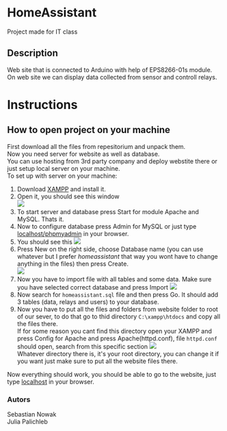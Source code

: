 # HomeAssistant
Project made for IT class
## Description
Web site that is connected to Arduino with help of EPS8266-01s module.</br>
On web site we can display data collected from sensor and controll relays.
# Instructions
## How to open project on your machine
First download all the files from repesitorium and unpack them.</br>
Now you need server for website as well as database.</br>
You can use hosting from 3rd party company and deploy webstite there or just setup local server on your machine.</br>
To set up with server on your machine:
1. Download [XAMPP](https://www.apachefriends.org/pl/download.html) and install it.
2. Open it, you should see this window </br><img src="https://user-images.githubusercontent.com/76070960/104770409-d1a2e780-5770-11eb-8cfb-d4f2ad602884.png">
3. To start server and database press Start for module Apache and MySQL. Thats it.
4. Now to configure database press Admin for MySQL or just type [localhost/phpmyadmin](http://localhost/phpmyadmin) in your browser.
5. You should see this <img src="https://user-images.githubusercontent.com/76070960/104772493-ce5d2b00-5773-11eb-8cbb-bf5a1d0d9d7d.png"> 
6. Press New on the right side, choose Database name (you can use whatever but I prefer *homeassistant* that way you wont have to change anything in the files) then press Create.</br> <img src="https://user-images.githubusercontent.com/76070960/104773188-f436ff80-5774-11eb-81e0-e4f529ebe77f.png">
7. Now you have to import file with all tables and some data. Make sure you have selected correct database and press Import <img src="https://user-images.githubusercontent.com/76070960/104773681-b7b7d380-5775-11eb-842d-e09f63867add.png">
8. Now search for `homeassistant.sql` file and then press Go. It should add 3 tables (data, relays and users) to your database.
9. Now you have to put all the files and folders from website folder to root of our sever, to do that go to thid directory `C:\xampp\htdocs` and copy all the files there.</br>
If for some reason you cant find this directory open your XAMPP and press Config for Apache and press Apache(httpd.conf), file `httpd.conf` should open, search from this specific section <img src="https://user-images.githubusercontent.com/76070960/104775656-0024c080-5779-11eb-81f0-26657fe7653d.png"></br> Whatever directory there is, it's your root directory, you can change it if you want just make sure to put all the website files there.

Now everything should work, you should be able to go to the website, just type [localhost](localhost) in your browser.

### Autors
Sebastian Nowak </br>
Julia Palichleb
